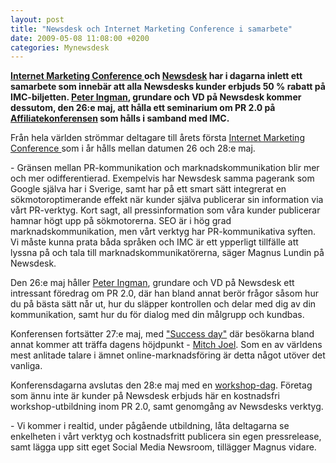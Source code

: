 ```yaml
---
layout: post
title: "Newsdesk och Internet Marketing Conference i samarbete"
date: 2009-05-08 11:08:00 +0200
categories: Mynewsdesk
---
```

 <p><strong><a href="http://www.imcsto.com" title="Internet Marketing Conference hemsida">Internet Marketing Conference </a>och <a href="http://www.newsdesk.se" title="Newsdesk">Newsdesk</a> har i dagarna inlett ett samarbete som innebär att alla Newsdesks kunder erbjuds 50 % rabatt på IMC-biljetten. <a href="/pressroom/newsdesk/contact_person/view/peter-ingman-administration-foeretagsledning-14" title="Peter Ingman">Peter Ingman</a>, grundare och VD på Newsdesk kommer dessutom, den 26:e maj, att hålla ett seminarium om PR 2.0 på <a href="http://www.affiliatekonferens.se/" title="Affiliatekonferens">Affiliatekonferensen</a> som hålls i samband med IMC.</strong></p>
<p>Från hela världen strömmar deltagare till årets första <a href="http://www.imcsto.com" title="Internet Marketing Conference hemsida">Internet Marketing Conference </a>som i år hålls mellan datumen 26 och 28:e maj.</p>
<p>- Gränsen mellan PR-kommunikation och marknadskommunikation blir mer och mer odifferentierad. Exempelvis har Newsdesk samma pagerank som Google själva har i Sverige, samt har på ett smart sätt integrerat en sökmotoroptimerande effekt när kunder själva publicerar sin information via vårt PR-verktyg. Kort sagt, all pressinformation som våra kunder publicerar hamnar högt upp på sökmotorerna. SEO är i hög grad marknadskommunikation, men vårt verktyg har PR-kommunikativa syften. Vi måste kunna prata båda språken och IMC är ett ypperligt tillfälle att lyssna på och tala till marknadskommunikatörerna, säger Magnus Lundin på Newsdesk.</p>
<p>Den 26:e maj håller <a href="/pressroom/newsdesk/contact_person/view/peter-ingman-administration-foeretagsledning-14" title="Peter Ingman">Peter Ingman</a>, grundare och VD på Newsdesk ett intressant föredrag om PR 2.0, där han bland annat berör frågor såsom hur du på bästa sätt når ut, hur du släpper kontrollen och delar med dig av din kommunikation, samt hur du för dialog med din målgrupp och kundbas.</p>
<p>Konferensen fortsätter 27:e maj, med <a href="http://internetmarketingconference.com/stockholm/2009/agenda.html" title="Success day">"Success day"</a> där besökarna bland annat kommer att träffa dagens höjdpunkt - <a href="http://www.twistimage.com/blog/about/" title="Mitch Joel">Mitch Joel</a>. Som en av världens mest anlitade talare i ämnet online-marknadsföring är detta något utöver det vanliga.</p>
<p>Konferensdagarna avslutas den 28:e maj med en <a href="http://internetmarketingconference.com/stockholm/2009/workshops.html" title="workshop Pr 2.0">workshop-dag</a>. Företag som ännu inte är kunder på Newsdesk erbjuds här en kostnadsfri workshop-utbildning inom PR 2.0, samt genomgång av Newsdesks verktyg.</p>
<p>- Vi kommer i realtid, under pågående utbildning, låta deltagarna se enkelheten i vårt verktyg och kostnadsfritt publicera sin egen pressrelease, samt lägga upp sitt eget Social Media Newsroom, tillägger Magnus vidare.</p>

